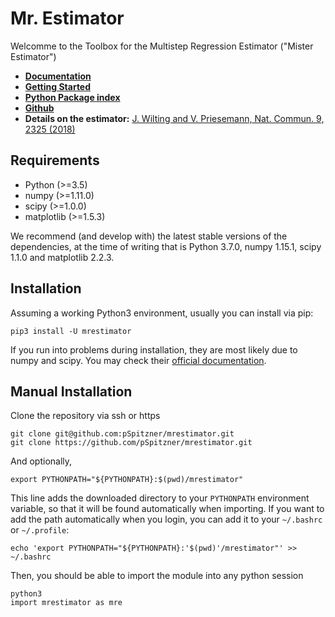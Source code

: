 # Mr. Estimator

Welcomme to the Toolbox for the Multistep Regression Estimator ("Mister Estimator")

- [**Documentation**](https://pspitzn.pages.gwdg.de/mrestimator)
- [**Getting Started**](https://pspitzn.pages.gwdg.de/mrestimator/rst/gettingstarted.html)
- [**Python Package index**](https://pypi.org/project/mrestimator)
- [**Github**](https://github.com/pSpitzner/mrestimator)
- **Details on the estimator:** [J. Wilting and V. Priesemann, Nat. Commun. 9, 2325 (2018)](https://doi.org/10.1038/s41467-018-04725-4)


## Requirements
- Python (>=3.5)
- numpy (>=1.11.0)
- scipy (>=1.0.0)
- matplotlib (>=1.5.3)

We recommend (and develop with) the latest stable versions of the dependencies, at the time of writing that is
Python 3.7.0, numpy 1.15.1, scipy 1.1.0 and matplotlib 2.2.3.

## Installation
Assuming a working Python3 environment, usually you can install via pip:

```
pip3 install -U mrestimator
```

If you run into problems during installation, they are most likely due to numpy and scipy.
You may check their [official documentation](https://scipy.org/install.html).

## Manual Installation

Clone the repository via ssh or https

```
git clone git@github.com:pSpitzner/mrestimator.git
git clone https://github.com/pSpitzner/mrestimator.git
```

And optionally,

```
export PYTHONPATH="${PYTHONPATH}:$(pwd)/mrestimator"
```

This line adds the downloaded directory to your `PYTHONPATH` environment
variable, so that it will be found automatically when importing. If you want to add the path
automatically when you login, you can add it to your `~/.bashrc` or `~/.profile`:

```
echo 'export PYTHONPATH="${PYTHONPATH}:'$(pwd)'/mrestimator"' >> ~/.bashrc
```

Then, you should be able to import the module into any python session

```
python3
import mrestimator as mre
```


